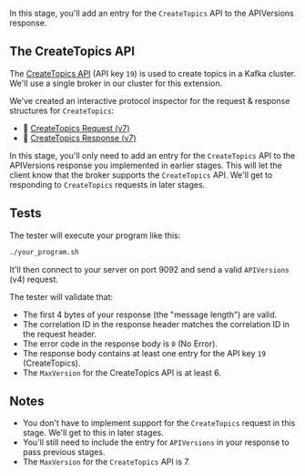 In this stage, you'll add an entry for the `CreateTopics` API to the APIVersions response.

## The CreateTopics API

The [CreateTopics API](https://kafka.apache.org/protocol#The_Messages_CreateTopics) (API key `19`) is used to create topics in a Kafka cluster. We'll use a single broker in our cluster for this extension.

We've created an interactive protocol inspector for the request & response structures for `CreateTopics`:

- 🔎 [CreateTopics Request (v7)](https://binspec.org/kafka-createtopics-request-v7)
- 🔎 [CreateTopics Response (v7)](https://binspec.org/kafka-createtopics-response-v7)

In this stage, you'll only need to add an entry for the `CreateTopics` API to the APIVersions response you implemented in earlier stages. This will let the client know that the broker supports the `CreateTopics` API. We'll get to responding to `CreateTopics` requests in later stages.

## Tests

The tester will execute your program like this:

```bash
./your_program.sh
```

It'll then connect to your server on port 9092 and send a valid `APIVersions` (v4) request.

The tester will validate that:

- The first 4 bytes of your response (the "message length") are valid.
- The correlation ID in the response header matches the correlation ID in the request header.
- The error code in the response body is `0` (No Error).
- The response body contains at least one entry for the API key `19` (CreateTopics).
- The `MaxVersion` for the CreateTopics API is at least 6.

## Notes

- You don't have to implement support for the `CreateTopics` request in this stage. We'll get to this in later stages.
- You'll still need to include the entry for `APIVersions` in your response to pass previous stages.
- The `MaxVersion` for the `CreateTopics` API is 7.
